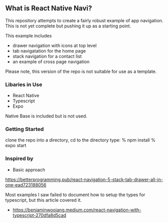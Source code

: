 ## What is React Native Navi? 

This repository attempts to create a fairly robust example of app navigation. This is not yet complete but pushing it up as a starting point.

This example includes
* drawer navigation with icons at top level
* tab navigatation for the home page 
* stack navigation for a contact list 
* an example of cross page navigation

Please note,  this version of the repo is not suitable for use as a template.  

### Libaries in Use

* React Native
* Typescript
* Expo

Native Base is included but is not used. 

### Getting Started

clone the repo into a directory, 
cd to the directory
type:
% npm install
% expo start


### Inspired by

* Basic approach

https://betterprogramming.pub/react-navigation-5-stack-tab-drawer-all-in-one-ead723188056

Most examples I saw failed to document how to setup the types for typescript, but this article covered it.

* https://benjaminwoojang.medium.com/react-navigation-with-typescript-270dfa8d5cad

